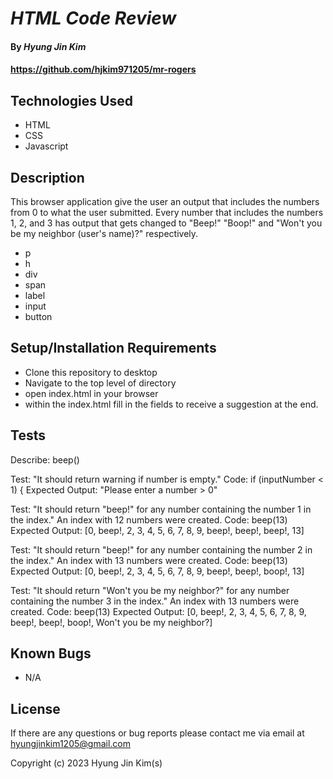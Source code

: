 # _HTML Code Review_

#### By _**Hyung Jin Kim**_

#### https://github.com/hjkim971205/mr-rogers

## Technologies Used

* HTML
* CSS
* Javascript

## Description

This browser application give the user an output that includes the numbers from 0 to what the user submitted. Every number that includes the numbers 1, 2, and 3 has output that gets changed to "Beep!" "Boop!" and "Won't you be my neighbor (user's name)?" respectively.

* p
* h
* div
* span
* label
* input
* button

## Setup/Installation Requirements

* Clone this repository to desktop
* Navigate to the top level of directory
* open index.html in your browser
* within the index.html fill in the fields to receive a suggestion at the end.

## Tests
Describe: beep()

Test: "It should return warning if number is empty." 
Code: if (inputNumber < 1) {
Expected Output: "Please enter a number > 0"

Test: "It should return "beep!" for any number containing the number 1 in the index." An index with 12 numbers were created.
Code: beep(13)
Expected Output: [0, beep!, 2, 3, 4, 5, 6, 7, 8, 9, beep!, beep!, beep!, 13]

Test: "It should return "beep!" for any number containing the number 2 in the index." An index with 13 numbers were created.
Code: beep(13)
Expected Output: [0, beep!, 2, 3, 4, 5, 6, 7, 8, 9, beep!, beep!, boop!, 13]

Test: "It should return "Won't you be my neighbor?" for any number containing the number 3 in the index." An index with 13 numbers were created.
Code: beep(13)
Expected Output: [0, beep!, 2, 3, 4, 5, 6, 7, 8, 9, beep!, beep!, boop!, Won't you be my neighbor?]

## Known Bugs

* N/A

## License

If there are any questions or bug reports please contact me via email at hyungjinkim1205@gmail.com

Copyright (c) 2023 Hyung Jin Kim(s)